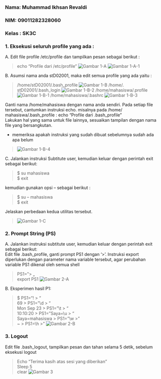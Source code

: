 ### Nama: Muhammad Ikhsan Revaldi
### NIM: 09011282328060
### Kelas : SK3C

### 1. Eksekusi seluruh profile yang ada : 
A. Edit file profile /etc/profile dan tampilkan pesan sebagai berikut :  
>echo “Profile dari /etc/profile” ![Gambar 1-A](https://github.com/Hiratsuu/Praktikum5_Muhammad-Ikhsan-Revaldi_09011282328060/blob/main/Praktikum%205/1-A.png?raw=true)
>![Gambar 1-A-1](https://github.com/Hiratsuu/Praktikum5_Muhammad-Ikhsan-Revaldi_09011282328060/blob/main/Praktikum%205/1-A-1.png?raw=true)

B. Asumsi nama anda stD02001, maka edit semua profile yang ada yaitu :  
>/home/stD02001/.bash_profile ![Gambar 1-B](https://github.com/Hiratsuu/Praktikum5_Muhammad-Ikhsan-Revaldi_09011282328060/blob/main/Praktikum%205/1-B.png?raw=true)
>/home/. stD02001/.bash_login ![Gambar 1-B-2](https://github.com/Hiratsuu/Praktikum5_Muhammad-Ikhsan-Revaldi_09011282328060/blob/main/Praktikum%205/1-B-2.png?raw=true)
>/home/mahasiswa/.profile  ![Gambar 1-B-1](https://github.com/Hiratsuu/Praktikum5_Muhammad-Ikhsan-Revaldi_09011282328060/blob/main/Praktikum%205/1-B-1.png?raw=true)
>/home/mahasiswa/.bashrc  ![Gambar 1-B-3](https://github.com/Hiratsuu/Praktikum5_Muhammad-Ikhsan-Revaldi_09011282328060/blob/main/Praktikum%205/1-B-3.png?raw=true)

Ganti nama /home/mahasiswa dengan nama anda sendiri. Pada setiap file tersebut, cantumkan instruksi echo. 
misalnya pada /home/ mahasiswa/.bash_profile :  echo “Profile dari .bash_profile”  
Lakukan hal yang sama untuk file lainnya, sesuaikan tampilan dengan nama file yang bersangkutan.
 - memeriksa apakah instruksi yang sudah dibuat sebelumnya sudah ada apa belum

>![Gambar 1-B-4](https://github.com/Hiratsuu/Praktikum5_Muhammad-Ikhsan-Revaldi_09011282328060/blob/main/Praktikum%205/1-B-4.png?raw=true)

C. Jalankan instruksi Subtitute user, kemudian keluar dengan perintah exit sebagai berikut:

>$ su mahasiswa  
>$ exit  

kemudian gunakan opsi – sebagai berikut :  
>$ su – mahasiswa  
>$ exit  

Jelaskan perbedaan kedua utilitas tersebut.

>![Gambar 1-C](https://github.com/Hiratsuu/Praktikum5_Muhammad-Ikhsan-Revaldi_09011282328060/blob/main/Praktikum%205/1-C.png?raw=true)

### 2. Prompt String (PS)  
A. Jalankan instruksi subtitute user, kemudian keluar dengan perintah exit sebagai berikut:  
Edit file .bash_profile, ganti prompt PS1 dengan ‘>’. Instruksi export diperlukan dengan 
parameter nama variable tersebut, agar perubahan variable PS1 dikenal oleh semua shell
  
>PS1=‟> „  
>export PS1
>![Gambar 2-A](https://github.com/Hiratsuu/Praktikum5_Muhammad-Ikhsan-Revaldi_09011282328060/blob/main/Praktikum%205/2-A.png?raw=true)

B. Eksperimen hasil P1:

>$ PS1=“\! > “  
>69 > PS1=”\d > “  
>Mon Sep 23 > PS1=”\t > “  
>10:10:20 > PS1=”Saya=\u > “  
>Saya=mahasiswa > PS1=”\w >”  
>~ > PS1=\h >”
>![Gambar 2-B](https://github.com/Hiratsuu/Praktikum5_Muhammad-Ikhsan-Revaldi_09011282328060/blob/main/Praktikum%205/2-B.png?raw=true)

### 3. Logout  
Edit file .bash_logout, tampilkan pesan dan tahan selama 5 detik, sebelum eksekusi logout  

>Echo “Terima kasih atas sesi yang diberikan”  
>Sleep 5  
>clear
>![Gambar 3](https://github.com/Hiratsuu/Praktikum5_Muhammad-Ikhsan-Revaldi_09011282328060/blob/main/Praktikum%205/3-_-1.png?raw=true)
>
